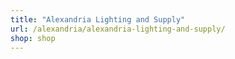```yaml
---
title: "Alexandria Lighting and Supply"
url: /alexandria/alexandria-lighting-and-supply/
shop: shop
---
```

